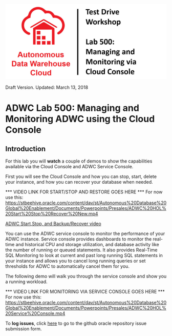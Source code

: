 ![](images/500/TITLE500.JPG)

Draft Version. Updated: March 13, 2018

# ADWC Lab 500: Managing and Monitoring ADWC using the Cloud Console

## Introduction

For this lab you will **watch** a couple of demos to show the capabilities available via the Cloud Console and ADWC Service Console.

First you will see the Cloud Console and how you can stop, start, delete your instance, and how you can recover your database when needed. 


*** VIDEO LINK FOR START/STOP AND RESTORE GOES HERE ***
For now use this: https://stbeehive.oracle.com/content/dav/st/Autonomous%20Database%20Global%20Enablement/Documents/Powerpoints/Presales/ADWC%20HOL%20Start%20Stop%20Recover%20New.mp4

<a href="https://raw.githubusercontent.com/millerhoo/journey4-adwc/master/workshops/journey4-adwc/images/ADWC%20HOL%20Start%20Stop%20Recover.mp4" target="_blank">ADWC Start,Stop, and Backup/Recover video</a>

You can use the ADWC service console to monitor the performance of your ADWC instance. Service console provides dashboards to monitor the real-time and historical CPU and storage utilization, and database activity like the number of running or queued statements. It also provides Real-Time SQL Monitoring to  look at current and past long running SQL statements in your instance and allows you to cancel long running queries or set thresholds for ADWC to automatically cancel them for you.

The following demo will walk you through the service console and show you a running workload.

*** VIDEO LINK FOR MONITORING VIA SERVICE CONSOLE GOES HERE ***
For now use this:
https://stbeehive.oracle.com/content/dav/st/Autonomous%20Database%20Global%20Enablement/Documents/Powerpoints/Presales/ADWC%20HOL%20Service%20Console.mp4



To **log issues**, click [here](https://github.com/millerhoo/journey4-adwc/issues/new) to go to the github oracle repository issue submission form.

